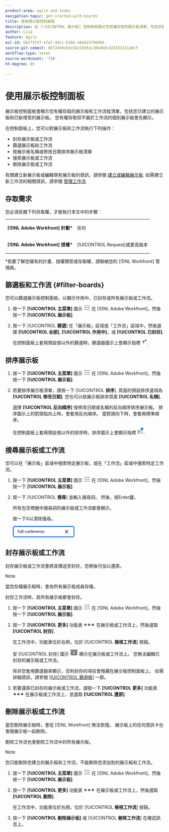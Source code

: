 ```yaml
---
product-area: agile-and-teams
navigation-topic: get-started-with-boards
title: 使用展示板控制面板
description: 此 [!UICONTROL 展示板] 控制面板顯示您有權存取的展示板清單，包括您建立的展示板和您已新增的展示板。
author: Lisa
feature: Agile
exl-id: bb275f4f-efaf-4dcc-b184-40e015f089b6
source-git-commit: 0bf2de8cbdcbb21936ac36bdb8cd21552211a8cf
workflow-type: tm+mt
source-wordcount: '710'
ht-degree: 0%

---
```


# 使用展示板控制面板

展示板控制面板會顯示您有權存取的展示板和工作流程清單，包括您已建立的展示板和已新增至的展示板。 您有權存取但不屬於工作流的個別展示板會先顯示。

在控制面板上，您可以對展示板和工作流執行下列操作：

* 封存展示板或工作流
* 篩選展示板和工作流
* 按展示板名稱或修改日期排序展示板清單
* 搜索展示板或工作流
* 刪除展示板或工作流

有關建立新展示板或編輯現有展示板的資訊，請參閱 [建立或編輯展示板](../../agile/get-started-with-boards/create-edit-board.md). 如需建立新工作流的相關資訊，請參閱 [管理工作流](/help/quicksilver/agile/use-boards-agile-planning-tools/manage-collections.md).

## 存取需求

您必須具備下列存取權，才能執行本文中的步驟：

<table style="table-layout:auto"> 
 <col> 
 <col> 
 <tbody> 
  <tr> 
   <td role="rowheader"><strong>[!DNL Adobe Workfront] 計劃*</strong></td> 
   <td> <p>任何</p> </td> 
  </tr> 
  <tr> 
   <td role="rowheader"><strong>[!DNL Adobe Workfront] 授權*</strong></td> 
   <td> <p>[!UICONTROL Request]或更高版本</p> </td> 
  </tr> 
 </tbody> 
</table>

&#42;若要了解您擁有的計畫、授權類型或存取權，請聯絡您的 [!DNL Workfront] 管理員。

## 篩選板和工作流 {#filter-boards}

您可以篩選展示板控制面板，以顯示作用中、已封存或所有展示板或工作流。

1. 按一下 **[!UICONTROL 主菜單]** 圖示 ![](assets/main-menu-icon.png) 在 [!DNL Adobe Workfront]，然後按一下 **[!UICONTROL 展示板]**.
1. 按一下 [!UICONTROL **篩選**] 在「展示板」區域或「工作流」區域中，然後選擇 **[!UICONTROL 全部]**, **[!UICONTROL 作用中]**，或 **[!UICONTROL 已封存]**.

   在控制面板上套用預設值以外的篩選時，篩選器圖示上會顯示指標 ![套用至控制面板的篩選器](assets/boards-filterapplied-30x30.png).

## 排序展示板

1. 按一下 **[!UICONTROL 主菜單]** 圖示 ![](assets/main-menu-icon.png) 在 [!DNL Adobe Workfront]，然後按一下 **[!UICONTROL 展示板]**.
1. 若要排序展示板清單，請按一下 [!UICONTROL **排序**]. 頁面的預設排序選項為 **[!UICONTROL 修改日期]**. 您也可以依展示板排序頁面 **[!UICONTROL 名稱]**.

   選擇 **[!UICONTROL 反向順序]** 按修改日期或名稱的反向順序排序展示板。 排序圖示上的箭頭指向上時，會套用反向順序。 當箭頭向下時，會套用標準順序。

   在控制面板上套用預設值以外的排序時，排序圖示上會顯示指標 ![已應用排序](assets/sort-applied-boards.png).

## 搜尋展示板或工作流

您可以在「展示板」區域中搜索特定展示板，或在「工作流」區域中搜索特定工作流。

1. 按一下 **[!UICONTROL 主菜單]** 圖示 ![](assets/main-menu-icon.png) 在 [!DNL Adobe Workfront]，然後按一下 **[!UICONTROL 展示板]**.
1. 按一下 [!UICONTROL **搜尋**] 並輸入搜尋詞。 然後，按Enter鍵。

   所有包含標題中搜尋詞的展示板或工作流都會顯示。

   按一下X以清除搜尋。

   ![在控制面板上搜尋展示板](assets/boards-searchbox.png)

## 封存展示板或工作流

封存展示板或工作流會將其傳送至封存，您稍後可加以還原。

>[!NOTE]
>
>當您存檔展示板時，會為所有展示板成員存檔。
>
>封存工作流時，其所有展示板都會封存。

1. 按一下 **[!UICONTROL 主菜單]** 圖示 ![](assets/main-menu-icon.png) 在 [!DNL Adobe Workfront]，然後按一下 **[!UICONTROL 展示板]**.
1. 按一下 **[!UICONTROL 更多]** 功能表 ![更多功能表](assets/more-icon-spectrum.png) 在展示板或工作流上，然後選取 **[!UICONTROL 封存]**.

   在工作流中，功能表位於右側，位於 [!UICONTROL **檢視工作流**] 按鈕。

   安 [!UICONTROL 封存] 圖示 ![封存](assets/archive-icon-spectrum-25x20.png) 顯示在展示板或工作流上。 您無法編輯已封存的展示板或工作流。

   除非您套用篩選器來顯示，否則封存的項目會隱藏在展示板控制面板上。 如需詳細資訊，請參閱 [[!UICONTROL 篩選板]](#filter-boards) 一節。

1. 若要還原已封存的展示板或工作流，請按一下 **[!UICONTROL 更多]** 功能表 ![「更多」菜單表徵圖](assets/more-icon-spectrum.png) 在展示板或工作流上，並選取 **[!UICONTROL 還原]**.

## 刪除展示板或工作流

當您刪除展示板時，會從 [!DNL Workfront] 無法恢復。 展示板上的任何資訊卡也會隨展示板一起刪除。

刪除工作流也會刪除工作流中的所有展示板。

>[!NOTE]
>
>您只能刪除您建立的展示板和工作流，不能刪除您添加到的展示板和工作流。

1. 按一下 **[!UICONTROL 主菜單]** 圖示 ![](assets/main-menu-icon.png) 在 [!DNL Adobe Workfront]，然後按一下 **[!UICONTROL 展示板]**.
1. 按一下 **[!UICONTROL 更多]** 功能表 ![[!UICONTROL 更多功能表]](assets/more-icon-spectrum.png) 在展示板或工作流上，然後選取 **[!UICONTROL 刪除]**.

   在工作流中，功能表位於右側，位於 [!UICONTROL **檢視工作流**] 按鈕。

1. 按一下 **[!UICONTROL 刪除展示板]** 或 [!UICONTROL **刪除工作流**] 在確認訊息上。

<!-- ## Move a board to a workstream

You can move a standalone board into a workstream, or move a board from one workstream to another workstream.

>[!NOTE]
>
>You can only move boards that you created, not boards that you were added to.

1. Click the **[!UICONTROL Main Menu]** icon ![](assets/main-menu-icon.png) in the upper-right corner of [!DNL Adobe Workfront], then click **[!UICONTROL Boards]**.
1. Click the **[!UICONTROL More]** menu ![[!UICONTROL More menu]](assets/more-icon-spectrum.png) on the board, and select [!UICONTROL **Move to workstream**].
1. Select which workstream to add the board to, and click [!UICONTROL **Move**].

   The board is moved into the workstream and no longer appears in the [!UICONTROL Boards] area.
   If you have not created a workstream yet, you are prompted to create one to move the board into.
-->
